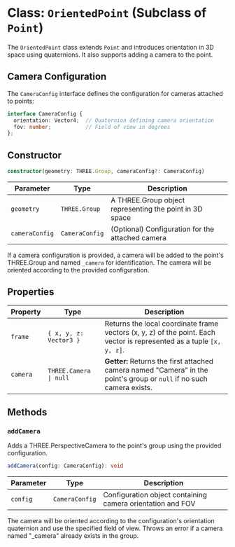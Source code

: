 # Class: `OrientedPoint` (Subclass of `Point`)

The `OrientedPoint` class extends `Point` and introduces orientation in 3D
space using quaternions. It also supports adding a camera to the point.

## Camera Configuration

The `CameraConfig` interface defines the configuration for cameras attached to points:

```typescript
interface CameraConfig {
  orientation: Vector4;  // Quaternion defining camera orientation
  fov: number;           // Field of view in degrees
};
```

## Constructor

```typescript
constructor(geometry: THREE.Group, cameraConfig?: CameraConfig)
```

| Parameter     | Type          | Description                                                    |
|--------------|---------------|----------------------------------------------------------------|
| `geometry`   | `THREE.Group` | A THREE.Group object representing the point in 3D space        |
| `cameraConfig`| `CameraConfig`| (Optional) Configuration for the attached camera               |

If a camera configuration is provided, a camera will be added to the point's THREE.Group and named
`_camera` for identification. The camera will be oriented according to the provided configuration.

## Properties

| Property     | Type                  | Description                                                                 |
|--------------|-----------------------|-----------------------------------------------------------------------------|
| `frame`      | `{ x, y, z: Vector3 }`| Returns the local coordinate frame vectors (x, y, z) of the point. Each vector is represented as a tuple `[x, y, z]`. |
| `camera`     | `THREE.Camera \| null` | **Getter:** Returns the first attached camera named "Camera" in the point's group or `null` if no such camera exists. |

## Methods

### `addCamera`

Adds a THREE.PerspectiveCamera to the point's group using the provided configuration.

```typescript
addCamera(config: CameraConfig): void
```

| Parameter | Type          | Description                                                    |
|-----------|---------------|----------------------------------------------------------------|
| `config`  | `CameraConfig`| Configuration object containing camera orientation and FOV      |

The camera will be oriented according to the configuration's orientation quaternion and use the specified field of view.
Throws an error if a camera named "_camera" already exists in the group.
